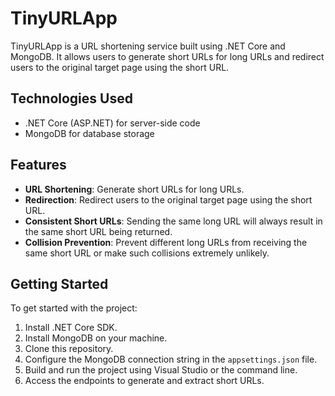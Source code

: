 # TinyURLApp

TinyURLApp is a URL shortening service built using .NET Core and MongoDB. It allows users to generate short URLs for long URLs and redirect users to the original target page using the short URL.

## Technologies Used

- .NET Core (ASP.NET) for server-side code
- MongoDB for database storage

## Features

- **URL Shortening**: Generate short URLs for long URLs.
- **Redirection**: Redirect users to the original target page using the short URL.
- **Consistent Short URLs**: Sending the same long URL will always result in the same short URL being returned.
- **Collision Prevention**: Prevent different long URLs from receiving the same short URL or make such collisions extremely unlikely.

## Getting Started

To get started with the project:

1. Install .NET Core SDK.
2. Install MongoDB on your machine.
3. Clone this repository.
4. Configure the MongoDB connection string in the `appsettings.json` file.
5. Build and run the project using Visual Studio or the command line.
6. Access the endpoints to generate and extract short URLs.